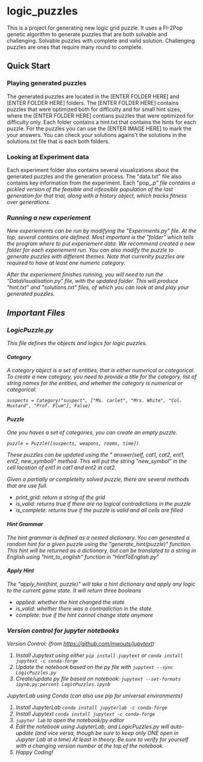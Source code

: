 # logic_puzzles
This is a project for generating new logic grid puzzle. It uses a FI-2Pop genetic algorithm to generate puzzles that are both solvable and challenging. Solvable puzzles with complete and valid solution. Challenging puzzles are ones that require many round to complete. 

## Quick Start 

### Playing generated puzzles 
The generated puzzles are located in the [ENTER FOLDER HERE] and [ENTER FOLDER HERE] folders. The [ENTER FOLDER HERE] contains puzzles that were optimized both for difficulty and for small hint sizes, where the [ENTER FOLDER HERE] contians puzzles that were optimized for difficulty only. Each folder contains a hint.txt that contains the hints for each puzzle. For the puzzles you can use the [ENTER IMAGE HERE] to mark the your answers. You can check your solutions agains't the solutions in the solutions.txt file that is each both folders. 

### Looking at Experiment data 
Each experiment folder also contains several visualizations about the generated puzzles and the generation process. The "data.txt" file also contains key information from the experiment. Each "pop_<i>.p" file contains a pickled version of the feasible and infeasible population of the last generation for that trial, along with a history object, which tracks fitness over generations. 

### Running a new experiement 
New experiements can be run by modifying the "Experiments.py" file. At the top, several contains are defined. Most important is the "folder" which tells the program where to put experiement data. We recommend created a new folder for each experiement run. You can also modify the puzzle to generate puzzles with different themes. Note that currenlty puzzles are required to have at least one numeric category. 

After the experiement finishes running, you will need to run the "DataVisualisation.py" file, with the updated folder. This will produce "hint.txt" and "solutions.txt" files, of which you can look at and play your generated puzzles. 

## Important Files 

### LogicPuzzle.py 
This file defines the objects and logics for logic puzzles. 

#### Category 
A category object is a set of entities, that is either numerical or categorical. To create a new category, you need to provide a title for the category, list of string names for the entities, and whether the category is numerical or categorical.

```
suspects = Category("suspect", ["Ms. carlet", "Mrs. White", "Col. Mustard", "Prof. Plum"], False) 
```

#### Puzzle 
One you haves a set of categories, you can create an empty puzzle. 

```
puzzle = Puzzle([suspects, weapons, rooms, time]) 
```

These puzzles can be updated using the " answer(self, cat1, cat2, ent1, ent2, new_symbol)" method. This will put the string "new_symbol" in the cell location of ent1 in cat1 and ent2 in cat2. 

Given a partially or completelty solved puzzle, there are several methods that are use full. 

* print_grid: return a string of the grid 
* is_valid: returns true if there are no logical contradictions in the puzzle 
* is_complete: returns true if the puzzle is valid and all cells are filled 

#### Hint Grammar 
The hint grammar is defined as a nested dictionary. You can generated a random hint for a given puzzle using the "generate_hint(puzzle)" function. This hint will be returned as a dictionary, but can be translated to a string in English using "hint_to_english" function in "HintToEnglish.py" 

#### Apply Hint 
The "apply_hint(hint, puzzle)" will take a hint dictionary and apply any logic to the current game state. It will return three booleans 
* applied: whether the hint changed the state 
* is_valid: whether there was a contradiction in the state 
* complete: true if the hint cannot change state anymore 

### Version control for jupyter notebooks 
Version Control: (from https://github.com/mwouts/jupytext)

1. Install Jupytext using either ```pip install jupytext``` or ```conda install jupytext -c conda-forge```
2. Update the notebook based on the py file with ```jupytext --sync LogicPuzzles.py```
3. Create/update py file based on notebook: ```jupytext --set-formats ipynb,py:percent LogicPuzzles.ipynb```


JupyterLab using Conda (can also use pip for universal environments)
1. Install JupyterLab ```conda install jupyterlab -c conda-forge```
2. Install Jupytext ```conda install jupytext -c conda-forge```
3. ```jupyter lab``` to open the notebook/py editor
4. Edit the notebook using JupyterLab, and LogicPuzzles.py will auto-update (and vice versa, though be sure to keep only ONE open in Jupyter Lab at a time) At least in theory. Be sure to verify for yourself with a changing version number at the top of the notebook.
5. Happy Coding!